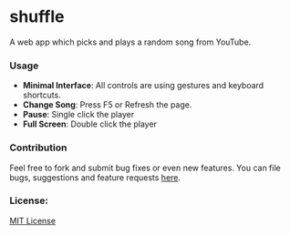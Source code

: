 # shuffle
A web app which picks and plays a random song from YouTube.


### Usage
- **Minimal Interface**: All controls are using gestures and keyboard shortcuts.
- **Change Song**: Press F5 or Refresh the page.
- **Pause**: Single click the player
- **Full Screen**: Double click the player

### Contribution
Feel free to fork and submit bug fixes or even new features. You can file bugs, suggestions and feature requests [here](https://github.com/studenton/shuffle/issues/new).

### License: 
[MIT License](https://github.com/studenton/shuffle/blob/gh-pages/LICENSE)
